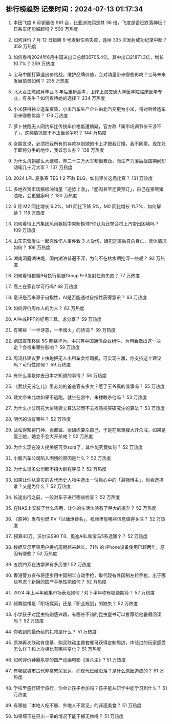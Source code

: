 
## 排行榜趋势 记录时间：2024-07-13 01:17:34
  
  1. 本田飞度 6 月销量仅 961 台，比亚迪海鸥是其 36 倍，飞度是否已跌落神坛？日系车还能崛起吗？ 500 万热度
    
  2. 如何评价 7 月 12 日猎鹰 9 号发射任务失败，连续 335 次发射成功纪录中断？ 359 万热度
    
  3. 如何看待2024年6月中国进出口总额36705.4亿，其中出口21871.3亿，增长10.7%？ 259 万热度
    
  4. 宝马中国打算退出价格战，维护品牌价值，会对销量带来哪些影响？宝马未来发展前景如何？ 235 万热度
    
  5. 北大女生陈如月毕业 3 年后重新高考，上岸上海交通大学医学院临床医学专业，有多牛？如何看待她的选择？ 234 万热度
    
  6. 小米获得独立造车资质，小米汽车生产企业由北汽变更为小米，将对后续造车带来哪些优势？ 173 万热度
    
  7. 萝卜快跑无人网约车比传统车价格低遭质疑，官方称「属市场调节价干涉不了」，这种情况属于不正当竞争吗？ 144 万热度
    
  8. 女朋友说，必须把我所有的存款存到她的卡上才跟我订婚，我不同意。现在处于即将分手的地步，我该怎么办？ 138 万热度
    
  9. 为什么清朝那么大疆域，养二十三万大军都很费劲，而生产力落后战国期间却动辄几十万大军？ 137 万热度
    
  10. 2024 LPL 夏季赛 TES 1:2 不敌 BLG，如何评价这场比赛？ 131 万热度
    
  11. 多地农贸市场猪板油销量「逆势上涨」，「肥肉甚至还要预订」，自己在家熬猪油吃，会更健康吗？ 130 万热度
    
  12. 6 月 M2 同比增长 6.2%，M1 同比下降 5%，M0 同比增长 11.7%，如何解读？ 118 万热度
    
  13. 如何看待上汽集团风雨飘摇中果断换帅?你认为此举会将上汽带出困境吗？ 109 万热度
    
  14. 山东东营发生一起恶性伤人事件致 3 人受伤，嫌犯逃匿后自杀身亡，具体情况如何？ 106 万热度
    
  15. 湖南洞庭湖决堤，国内湖泊普遍不深，为何不在枯水期挖深一些呢？ 92 万热度
    
  16. 如何看待猎鹰9号执行星链Group 9-3发射任务失败？ 77 万热度
    
  17. 高三在家自学可行吗? 68 万热度
    
  18. 意识是否来源于自指性，AI是否能通过自指性获得意识？ 63 万热度
    
  19. 如何评价周作人的为人？ 63 万热度
    
  20. AI生成PPT的好用工具，求分享？ 59 万热度
    
  21. 有哪些「一半诗意，一半烟火」的诗词？ 59 万热度
    
  22. 德国宣布移除 5G 网络华为、中兴等中国通信企业组件，为何会做出这一决定？会带来哪些影响？ 59 万热度
    
  23. 周鸿祎建议萝卜快跑把无人出租车卖给司机，可实现三赢，你支持这个建议吗？可行性如何？ 59 万热度
    
  24. 有什么事是你去日本才知道的事情？ 58 万热度
    
  25. 《武状元苏乞儿》里苏灿的爸爸官有多大？惹了王爷真的没事吗？ 55 万热度
    
  26. 建文帝朱允炆如果不逃跑，就坐在宫中，朱棣敢杀他吗？ 53 万热度
    
  27. 为什么小公司花大价钱建立算法部而不去找高校买研究生的算法？ 53 万热度
    
  28. 明代的诗有哪些？ 52 万热度
    
  29. 武松得知蒋门神、张都监、张团练要杀自己，于是在鸳鸯楼大开杀戒，如果是扈三娘，她会不会大开杀戒？ 52 万热度
    
  30. 为什么现在没人提美版可灵sora了，其性能究竟如何？ 52 万热度
    
  31. 小鹏汽车公司陷入困境的原因是什么？ 52 万热度
    
  32. 为什么很多公司都不招大龄程序员？ 52 万热度
    
  33. 如果让你从真实的古代历史人物中选出一位你心中的「最强博主」，你会选择谁？又是为什么？ 52 万热度
    
  34. 长途出行之前，一般对车子进行哪些检查？ 52 万热度
    
  35. 在NAS上安装了什么应用，让你的生活体验有了巨大的提升？ 52 万热度
    
  36. 《原神》发布引燃 PV「以燔燎铸名」，视频里有哪些信息值得关注？ 52 万热度
    
  37. 预算40万，沃尔沃S90 T8、奥迪A6L和宝马5系选哪个？ 52 万热度
    
  38. 数据显示苹果用户换机周期越来越长，71% 的 iPhone设备使用已超两年，原因有哪些？ 52 万热度
    
  39. 五院四系在法学界有多厉害? 52 万热度
    
  40. 香港警方宣布将逐步用中国制半自动手枪，取代现有外国制左轮手枪，出于哪些考虑？新换的国产手枪性能如何？ 52 万热度
    
  41. 2024 年上半年剧集市场表现如何？对下半年你有哪些期待？ 52 万热度
    
  42. 频繁跳槽是「职场探索」还是「职业规划」的缺失？ 52 万热度
    
  43. 小学孩子对昆虫特别感兴趣，有哪些不错的昆虫童书可以推荐给他暑假阅读吗？ 52 万热度
    
  44. 你收到的最奇葩的礼物是什么？ 51 万热度
    
  45. 原神再次联动肯德基，购买联动主题套餐可获得定制周边，体验过的玩家感受怎么样？和上次相比有哪些变化？ 51 万热度
    
  46. 如何评价钟鼎执导的国产动画电影《落凡尘》? 51 万热度
    
  47. 有哪些城市古代非常繁荣发达，而现代已经没落？是什么原因造成的？ 51 万热度
    
  48. 学校里盛行研学旅行，你会让孩子参加吗？孩子能从研学中能学习到什么？ 51 万热度
    
  49. 有哪些「本地人吃不够、外地人不常见」的非遗美食？ 51 万热度
    
  50. 如果埼玉在只出一拳的情况下能干掉无惨吗？ 51 万热度
    